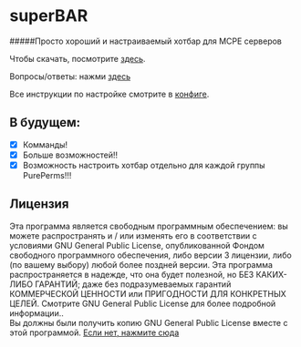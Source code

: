 # superBAR
#####Просто хороший и настраиваемый хотбар для MCPE серверов

Чтобы скачать, посмотрите [здесь](https://github.com/FaigerSYS/superBAR_RUS/releases).

Вопросы/ответы: нажми [здесь](https://github.com/FaigerSYS/superBAR_RUS/wiki)

Все инструкции по настройке смотрите в [конфиге](https://github.com/FaigerSYS/superBAR_RUS/blob/master/resources/config.yml).

## В будущем:
* [x] Комманды!
* [x] Больше возможностей!!
* [x] Возможность настроить хотбар отдельно для каждой группы PurePerms!!!

## Лицензия
Эта программа является свободным программным обеспечением: вы можете распространять и / или изменять его в соответствии с условиями GNU General Public License, опубликованной Фондом свободного программного обеспечения, либо версии 3 лицензии, либо (по вашему выбору) любой более поздней версии.
Эта программа распространяется в надежде, что она будет полезной, но БЕЗ КАКИХ-ЛИБО ГАРАНТИЙ; даже без подразумеваемых гарантий КОММЕРЧЕСКОЙ ЦЕННОСТИ или ПРИГОДНОСТИ ДЛЯ КОНКРЕТНЫХ ЦЕЛЕЙ. Смотрите GNU General Public License для более подробной информации..  
Вы должны были получить копию GNU General Public License вместе с этой программой. [Если нет, нажмите сюда](http://www.gnu.org/licenses/)
